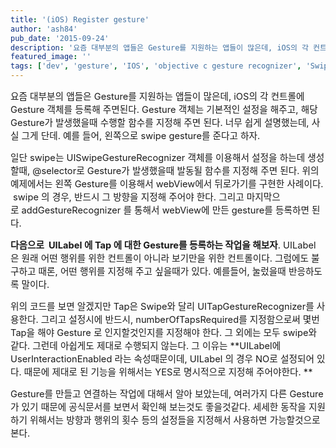 ```yaml
---
title: '(iOS) Register gesture'
author: 'ash84'
pub_date: '2015-09-24'
description: '요즘 대부분의 앱들은 Gesture를 지원하는 앱들이 많은데, iOS의 각 컨트롤에 Gesture 객체를 등록해 주면된다. Gesture 객체는 기본적인 설정을 해주고, 해당 Gesture가 발생했을때 수행할 함수를 지정해 주면 된다. 너무 쉽게 설명했는데, 사실 그게 단데. 예를 들어, 왼쪽으로 swipe gesture를 준다고 하자.'
featured_image: ''
tags: ['dev', 'gesture', 'IOS', 'objective c gesture recognizer', 'Swipe', 'tap', 'UIGesture', 'uilabel tap', 'uilabel touchupinside', '제스처']
---
```



<span style="font-size: 11pt;">요즘 대부분의 앱들은 Gesture를 지원하는 앱들이 많은데, iOS의 각 컨트롤에 Gesture 객체를 등록해 주면된다. Gesture 객체는 기본적인 설정을 해주고, 해당 Gesture가 발생했을때 수행할 함수를 지정해 주면 된다. 너무 쉽게 설명했는데, 사실 그게 단데. 예를 들어, 왼쪽으로 swipe gesture를 준다고 하자. </span>

<span style="font-size: 11pt;">  
<script src="https://gist.github.com/AhnSeongHyun/5508217.js"></script>  
</span>

<span style="font-size: 11pt;">일단 swipe는 UISwipeGestureRecognizer 객체를 이용해서 설정을 하는데 생성할때, @selector로 Gesture</span><span style="font-size: 11pt;">가 발생했을때 발동될 함수를 지정해 주면 된다. 위의 예제에서는 왼쪽 Gesture를 이용해서 webV</span><span style="font-size: 11pt;">iew에서 뒤로가기를 구현한 사례이다.  swipe 의 경우, 반드시 그 방향을 지정해 주어야 한다. 그리고 마지막으로</span><span style="font-size: 11pt;"> addGestureRecognizer 를 통해서 webView에 만든 gesture를 등록하면 된다. </span>

<span style="font-size: 11pt;">**다음으로  UILabel 에 Tap 에 대한 Gesture를 등록하는 작업을 해보자**. UILabel 은 원래 어떤 행위를 위한 컨트롤이 아니라 보기만을 위한 컨트롤이다. 그럼에도 불구하고 때론, 어떤 행위를 지정해 주고 싶을때가 있다. 예를들어, 눌렀을때 반응하도록 말이다. </span>

<span style="font-size: 11pt;">  
<script src="https://gist.github.com/AhnSeongHyun/5508290.js"></script>  
</span>

<span style="font-size: 11pt;">위의 코드를 보면 알겠지만 Tap은 Swipe와 달리 UITapGestureRecognizer를 사용한다. 그리고 설정시에 반드시, numberOfTapsRequired를 지정함으로써 </span><span style="font-size: 11pt;">몇번 Tap을 해야 Gesture 로 인지할것인지를 지정해야 한다. 그 외에는 모두 swipe와 같다. 그런데 아쉽게도 제대로 수행되지 않는다. 그 이유는 **UILabel에 UserInteractionEnabled 라는 속성때문이데, UILabel 의 경우 NO로 설정되어 있다. 때문에 제대로 된 기능을 위해서는 YES로 명시적으로 지정해 주어야한다. **</span>

<span style="font-size: 11pt;">Gesture를 만들고 연결하는 작업에 대해서 알아 보았는데, 여러가지 다른 Gesture가 있기 때문에 공식문서를 보면서 확인해 보는것도 좋을것같다. 세세한 동작을 지원하기 위해서는 방향과 행위의 횟수 등의 설정들을 지정해서 사용하면 가능할것으로 본다. </span>



